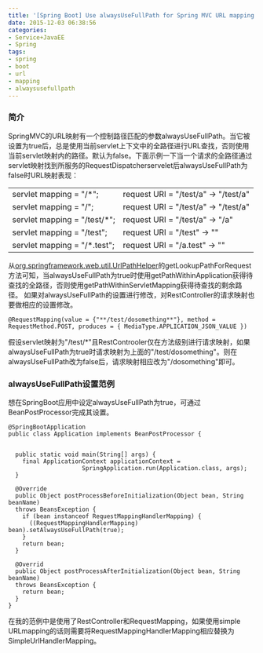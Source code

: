 ```yaml
---
title: '[Spring Boot] Use alwaysUseFullPath for Spring MVC URL mapping'
date: 2015-12-03 06:38:56
categories: 
- Service+JavaEE
- Spring
tags: 
- spring
- boot
- url
- mapping
- alwaysusefullpath
---
```

### 简介

SpringMVC的URL映射有一个控制路径匹配的参数alwaysUseFullPath。当它被设置为true后，总是使用当前servlet上下文中的全路径进行URL查找，否则使用当前servlet映射内的路径。默认为false。下面示例一下当一个请求的全路径通过servlet映射找到所服务的RequestDispatcherservelet后alwaysUseFullPath为false时URL映射表现：

|   |    |
| --- | --- 
|servlet mapping = "/*";|request URI = "/test/a" -> "/test/a"
|servlet mapping = "/";|request URI = "/test/a" -> "/test/a"
|servlet mapping = "/test/*";|request URI = "/test/a" -> "/a"
|servlet mapping = "/test";|request URI = "/test" -> ""
|servlet mapping = "/*.test";|request URI = "/a.test" -> ""

从[org.springframework.web.util.UrlPathHelper](https://github.com/spring-projects/spring-framework/blob/master/spring-web/src/main/java/org/springframework/web/util/UrlPathHelper.java)的getLookupPathForRequest方法可知，当alwaysUseFullPath为true时使用getPathWithinApplication获得待查找的全路径，否则使用getPathWithinServletMapping获得待查找的剩余路径。
如果对alwaysUseFullPath的设置进行修改，对RestController的请求映射也要做相应的设置修改。
```
@RequestMapping(value = {"**/test/dosomething**"}, method = RequestMethod.POST, produces = { MediaType.APPLICATION_JSON_VALUE })
```
假设servlet映射为"/test/*"且RestControoler仅在方法级别进行请求映射，如果alwaysUseFullPath为true时请求映射为上面的"/test/dosomething"。则在alwaysUseFullPath改为false后，请求映射相应改为"/dosomething"即可。

### alwaysUseFullPath设置范例

想在SpringBoot应用中设定alwaysUseFullPath为true，可通过BeanPostProcessor完成其设置。
```
@SpringBootApplication
public class Application implements BeanPostProcessor {
   

  public static void main(String[] args) {
    final ApplicationContext applicationContext = 
                     SpringApplication.run(Application.class, args);
  }

  @Override
  public Object postProcessBeforeInitialization(Object bean, String beanName) 
  throws BeansException {
    if (bean instanceof RequestMappingHandlerMapping) {
      ((RequestMappingHandlerMapping) bean).setAlwaysUseFullPath(true);
    }
    return bean;
  }

  @Overrid
  public Object postProcessAfterInitialization(Object bean, String beanName) 
  throws BeansException {
    return bean;
  }
}
```

在我的范例中是使用了RestController和RequestMapping，如果使用simple URLmapping的话则需要将RequestMappingHandlerMapping相应替换为SimpleUrlHandlerMapping。
